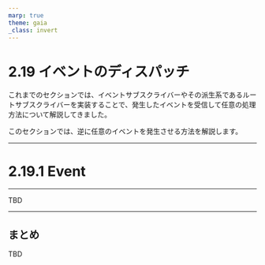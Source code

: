 ```yaml
---
marp: true
theme: gaia
_class: invert
---
```


<!-- _class: lead -->
# 2.19 イベントのディスパッチ

これまでのセクションでは、イベントサブスクライバーやその派生系であるルートサブスクライバーを実装することで、発生したイベントを受信して任意の処理方法について解説してきました。

このセクションでは、逆に任意のイベントを発生させる方法を解説します。

---

<!-- _class: lead -->
# 2.19.1 Event

---

TBD

---

## まとめ

TBD
